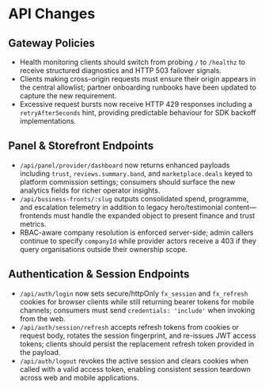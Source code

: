 # API Changes

## Gateway Policies
- Health monitoring clients should switch from probing `/` to `/healthz` to receive structured diagnostics and HTTP 503 failover signals.
- Clients making cross-origin requests must ensure their origin appears in the central allowlist; partner onboarding runbooks have been updated to capture the new requirement.
- Excessive request bursts now receive HTTP 429 responses including a `retryAfterSeconds` hint, providing predictable behaviour for SDK backoff implementations.

## Panel & Storefront Endpoints
- `/api/panel/provider/dashboard` now returns enhanced payloads including `trust`, `reviews.summary.band`, and `marketplace.deals` keyed to platform commission settings; consumers should surface the new analytics fields for richer operator insights.
- `/api/business-fronts/:slug` outputs consolidated spend, programme, and escalation telemetry in addition to legacy hero/testimonial content—frontends must handle the expanded object to present finance and trust metrics.
- RBAC-aware company resolution is enforced server-side; admin callers continue to specify `companyId` while provider actors receive a 403 if they query organisations outside their ownership scope.

## Authentication & Session Endpoints
- `/api/auth/login` now sets secure/httpOnly `fx_session` and `fx_refresh` cookies for browser clients while still returning bearer tokens for mobile channels; consumers must send `credentials: 'include'` when invoking from the web.
- `/api/auth/session/refresh` accepts refresh tokens from cookies or request body, rotates the session fingerprint, and re-issues JWT access tokens; clients should persist the replacement refresh token provided in the payload.
- `/api/auth/logout` revokes the active session and clears cookies when called with a valid access token, enabling consistent session teardown across web and mobile applications.
